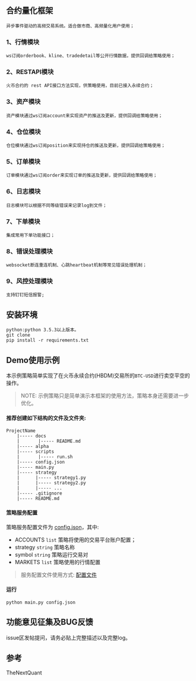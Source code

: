 
## 合约量化框架
    异步事件驱动的高频交易系统。适合做市商、高频量化用户使用；
   ### 1、行情模块
    ws订阅orderbook、kline、tradedetail等公开行情数据，提供回调给策略使用；
   ### 2、RESTAPI模块
    火币合约的 rest API接口方法实现，供策略使用，目前已接入永续合约；
   ### 3、资产模块
    资产模块通过ws订阅account来实现资产的推送及更新，提供回调给策略使用；
   ### 4、仓位模块
    仓位模块通过ws订阅position来实现持仓的推送及更新，提供回调给策略使用；
   ### 5、订单模块
    订单模块通过ws订阅order来实现订单的推送及更新，提供回调给策略使用；
   ### 6、日志模块
    日志模块可以根据不同等级错误来记录log到文件；
   ### 7、下单模块
    集成常用下单功能接口；
   ### 8、错误处理模块
    websocket断连重连机制、心跳heartbeat机制等常见错误处理机制；
   ### 9、风控处理模块
    支持钉钉短信报警;
    
## 安装环境
    python:python 3.5.3以上版本。
    git clone
    pip install -r requirements.txt
## Demo使用示例

本示例策略简单实现了在火币永续合约(HBDM)交易所的`BTC-USD`进行卖空平空的操作。 

> NOTE: 示例策略只是简单演示本框架的使用方法，策略本身还需要进一步优化。


#### 推荐创建如下结构的文件及文件夹:
```text
ProjectName
    |----- docs
    |       |----- README.md
    |----- alpha
    |----- scripts
    |       |----- run.sh
    |----- config.json
    |----- main.py
    |----- strategy
    |      |----- strategy1.py
    |      |----- strategy2.py
    |      |----- ...
    |----- .gitignore
    |----- README.md
```

#### 策略服务配置

策略服务配置文件为 [config.json](config.json)，其中:

- ACCOUNTS `list` 策略将使用的交易平台账户配置；
- strategy `string` 策略名称
- symbol `string` 策略运行交易对
- MARKETS `list` 策略使用的行情配置

> 服务配置文件使用方式: [配置文件](/docs/config/README.md)


#### 运行

```text
python main.py config.json
```

## 功能意见征集及BUG反馈

issue区发帖提问，请务必贴上完整描述以及完整log。

## 参考
TheNextQuant

